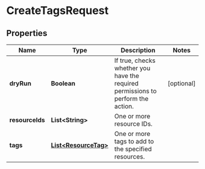 

# CreateTagsRequest


## Properties

| Name | Type | Description | Notes |
|------------ | ------------- | ------------- | -------------|
|**dryRun** | **Boolean** | If true, checks whether you have the required permissions to perform the action. |  [optional] |
|**resourceIds** | **List&lt;String&gt;** | One or more resource IDs. |  |
|**tags** | [**List&lt;ResourceTag&gt;**](ResourceTag.md) | One or more tags to add to the specified resources. |  |



